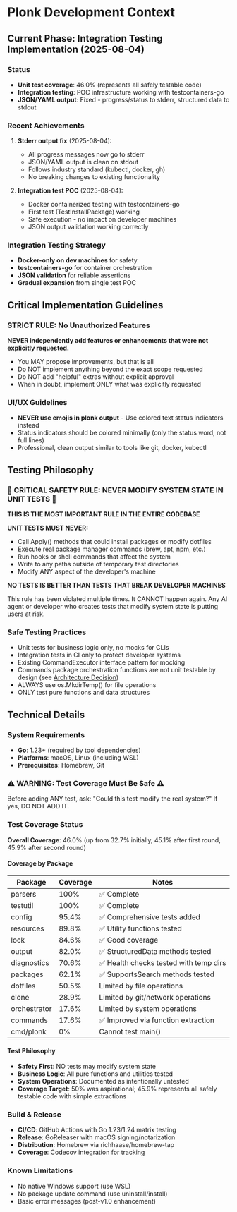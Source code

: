 # Plonk Development Context

## Current Phase: Integration Testing Implementation (2025-08-04)

### Status
- **Unit test coverage**: 46.0% (represents all safely testable code)
- **Integration testing**: POC infrastructure working with testcontainers-go
- **JSON/YAML output**: Fixed - progress/status to stderr, structured data to stdout

### Recent Achievements
1. **Stderr output fix** (2025-08-04):
   - All progress messages now go to stderr
   - JSON/YAML output is clean on stdout
   - Follows industry standard (kubectl, docker, gh)
   - No breaking changes to existing functionality

2. **Integration test POC** (2025-08-04):
   - Docker containerized testing with testcontainers-go
   - First test (TestInstallPackage) working
   - Safe execution - no impact on developer machines
   - JSON output validation working correctly

### Integration Testing Strategy
- **Docker-only on dev machines** for safety
- **testcontainers-go** for container orchestration
- **JSON validation** for reliable assertions
- **Gradual expansion** from single test POC

## Critical Implementation Guidelines

### STRICT RULE: No Unauthorized Features
**NEVER independently add features or enhancements that were not explicitly requested.**
- You MAY propose improvements, but that is all
- Do NOT implement anything beyond the exact scope requested
- Do NOT add "helpful" extras without explicit approval
- When in doubt, implement ONLY what was explicitly requested

### UI/UX Guidelines
- **NEVER use emojis in plonk output** - Use colored text status indicators instead
- Status indicators should be colored minimally (only the status word, not full lines)
- Professional, clean output similar to tools like git, docker, kubectl

## Testing Philosophy

### 🚨 CRITICAL SAFETY RULE: NEVER MODIFY SYSTEM STATE IN UNIT TESTS 🚨

**THIS IS THE MOST IMPORTANT RULE IN THE ENTIRE CODEBASE**

**UNIT TESTS MUST NEVER:**
- Call Apply() methods that could install packages or modify dotfiles
- Execute real package manager commands (brew, apt, npm, etc.)
- Run hooks or shell commands that affect the system
- Write to any paths outside of temporary test directories
- Modify ANY aspect of the developer's machine

**NO TESTS IS BETTER THAN TESTS THAT BREAK DEVELOPER MACHINES**

This rule has been violated multiple times. It CANNOT happen again. Any AI agent or developer who creates tests that modify system state is putting users at risk.

### Safe Testing Practices
- Unit tests for business logic only, no mocks for CLIs
- Integration tests in CI only to protect developer systems
- Existing CommandExecutor interface pattern for mocking
- Commands package orchestration functions are not unit testable by design (see [Architecture Decision](docs/planning/commands-testing-architecture-decision.md))
- ALWAYS use os.MkdirTemp() for file operations
- ONLY test pure functions and data structures

## Technical Details

### System Requirements
- **Go**: 1.23+ (required by tool dependencies)
- **Platforms**: macOS, Linux (including WSL)
- **Prerequisites**: Homebrew, Git

### ⚠️ WARNING: Test Coverage Must Be Safe ⚠️
Before adding ANY test, ask: "Could this test modify the real system?" If yes, DO NOT ADD IT.

### Test Coverage Status
**Overall Coverage**: 46.0% (up from 32.7% initially, 45.1% after first round, 45.9% after second round)

#### Coverage by Package
| Package | Coverage | Notes |
|---------|----------|-------|
| parsers | 100% | ✅ Complete |
| testutil | 100% | ✅ Complete |
| config | 95.4% | ✅ Comprehensive tests added |
| resources | 89.8% | ✅ Utility functions tested |
| lock | 84.6% | ✅ Good coverage |
| output | 82.0% | ✅ StructuredData methods tested |
| diagnostics | 70.6% | ✅ Health checks tested with temp dirs |
| packages | 62.1% | ✅ SupportsSearch methods tested |
| dotfiles | 50.5% | Limited by file operations |
| clone | 28.9% | Limited by git/network operations |
| orchestrator | 17.6% | Limited by system operations |
| commands | 17.6% | ✅ Improved via function extraction |
| cmd/plonk | 0% | Cannot test main() |

#### Test Philosophy
- **Safety First**: NO tests may modify system state
- **Business Logic**: All pure functions and utilities tested
- **System Operations**: Documented as intentionally untested
- **Coverage Target**: 50% was aspirational; 45.9% represents all safely testable code with simple extractions

### Build & Release
- **CI/CD**: GitHub Actions with Go 1.23/1.24 matrix testing
- **Release**: GoReleaser with macOS signing/notarization
- **Distribution**: Homebrew via richhaase/homebrew-tap
- **Coverage**: Codecov integration for tracking

### Known Limitations
- No native Windows support (use WSL)
- No package update command (use uninstall/install)
- Basic error messages (post-v1.0 enhancement)
